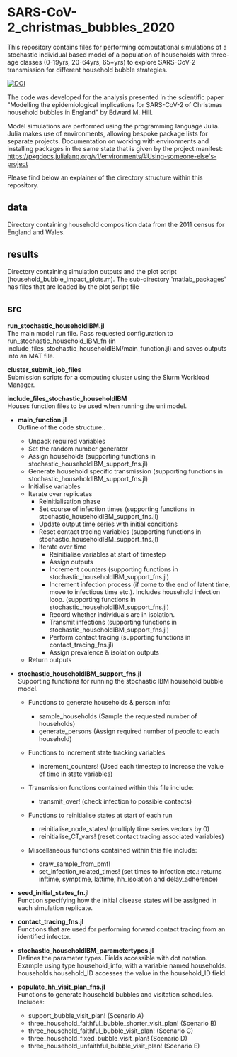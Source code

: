 # SARS-CoV-2_christmas_bubbles_2020

This repository contains files for performing computational simulations of a stochastic individual based model of a population of households with three-age classes (0-19yrs, 20-64yrs, 65+yrs) to explore SARS-CoV-2 transmission for different household bubble strategies.

[![DOI](https://zenodo.org/badge/509207602.svg)](https://zenodo.org/badge/latestdoi/509207602)

The code was developed for the analysis presented in the scientific paper "Modelling the epidemiological implications for SARS-CoV-2 of Christmas household bubbles in England" by Edward M. Hill.

Model simulations are performed using the programming language Julia.
Julia makes use of environments, allowing bespoke package lists for separate projects. Documentation on working with environments and installing packages in the same state that is given by the project manifest: https://pkgdocs.julialang.org/v1/environments/#Using-someone-else's-project

Please find below an explainer of the directory structure within this repository.

## data
Directory containing household composition data from the 2011 census for England and Wales.

## results
Directory containing simulation outputs and the plot script (household_bubble_impact_plots.m). The sub-directory 'matlab_packages' has files that are loaded by the plot script file

## src

**run_stochastic_householdIBM.jl**  
The main model run file. Pass requested configuration to run_stochastic_household_IBM_fn (in include_files_stochastic_householdIBM/main_function.jl) and saves outputs into an MAT file.

**cluster_submit_job_files**  
Submission scripts for a computing cluster using the Slurm Workload Manager.

**include_files_stochastic_householdIBM**  
Houses function files to be used when running the uni model.


- **main_function.jl**   
    Outline of the code structure:.
    * Unpack required variables
    * Set the random number generator
    * Assign households (supporting functions in stochastic_householdIBM_support_fns.jl)
    * Generate household specific transmission (supporting functions in stochastic_householdIBM_support_fns.jl)
    * Initialise variables
    * Iterate over replicates
        - Reinitialisation phase
        - Set course of infection times (supporting functions in stochastic_householdIBM_support_fns.jl)
        - Update output time series with initial conditions
        - Reset contact tracing variables (supporting functions in stochastic_householdIBM_support_fns.jl)
        - Iterate over time
            - Reinitialise variables at start of timestep
            - Assign outputs
            - Increment counters (supporting functions in stochastic_householdIBM_support_fns.jl)
            - Increment infection process (if come to the end of latent time, move to infectious time etc.). Includes household infection loop. (supporting functions in stochastic_householdIBM_support_fns.jl)
            - Record whether individuals are in isolation.
            - Transmit infections (supporting functions in stochastic_householdIBM_support_fns.jl)
            - Perform contact tracing (supporting functions in contact_tracing_fns.jl)
            - Assign prevalence & isolation outputs
    * Return outputs

- **stochastic_householdIBM_support_fns.jl**   
    Supporting functions for running the stochastic IBM household bubble model.
    * Functions to generate households & person info:
        - sample_households (Sample the requested number of households)
        - generate_persons (Assign required number of people to each household)

    * Functions to increment state tracking variables
        - increment_counters! (Used each timestep to increase the value of time in state variables)

    * Transmission functions contained within this file include:
        - transmit_over!  (check infection to possible contacts)

    * Functions to reinitialise states at start of each run
        - reinitialise_node_states! (multiply time series vectors by 0)
        - reinitialise_CT_vars! (reset contact tracing associated variables)

    * Miscellaneous functions contained within this file include:
        - draw_sample_from_pmf!
        - set_infection_related_times! (set times to infection etc.: returns inftime, symptime, lattime, hh_isolation and delay_adherence)

- **seed_initial_states_fn.jl**   
    Function specifying how the initial disease states will be assigned in each simulation replicate.

- **contact_tracing_fns.jl**  
    Functions that are used for performing forward contact tracing from an identified infector.

- **stochastic_householdIBM_parametertypes.jl**  
    Defines the parameter types. Fields accessible with dot notation. Example using type household_info, with a variable named households. households.household_ID accesses the value in the household_ID field.    

- **populate_hh_visit_plan_fns.jl**  
    Functions to generate household bubbles and visitation schedules. Includes:
    * support_bubble_visit_plan! (Scenario A)
    * three_household_faithful_bubble_shorter_visit_plan! (Scenario B)
    * three_household_faithful_bubble_visit_plan! (Scenario C)
    * three_household_fixed_bubble_visit_plan! (Scenario D)
    * three_household_unfaithful_bubble_visit_plan! (Scenario E)
